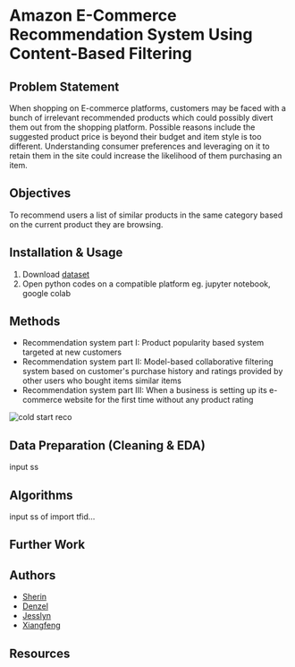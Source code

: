 # Amazon E-Commerce Recommendation System Using Content-Based Filtering

## Problem Statement
When shopping on E-commerce platforms, customers may be faced with a bunch of irrelevant recommended products which could possibly divert them out from the shopping platform. Possible reasons include the suggested product price is beyond their budget and item style is too different. Understanding consumer preferences and leveraging on it to retain them in the site could increase the likelihood of them purchasing an item.

## Objectives
To recommend users a list of similar products in the same category based on the current product they are browsing.

## Installation & Usage
1) Download [dataset](https://github.com/sherincheah/Ecommerce-recommendation-system/blob/main/amazon%20products.csv)
2) Open python codes on a compatible platform eg. jupyter notebook, google colab

## Methods 
- Recommendation system part I: Product popularity based system targeted at new customers<br />
- Recommendation system part II: Model-based collaborative filtering system based on customer's purchase history and ratings provided by other users who bought items similar items<br />
- Recommendation system part III: When a business is setting up its e-commerce website for the first time without any product rating<br />

![cold start reco](https://user-images.githubusercontent.com/58731785/100766577-c2234580-3433-11eb-8d19-0cedd6f14b49.png)


## Data Preparation (Cleaning & EDA)
input ss

## Algorithms 
input ss of import tfid...

## Further Work


## Authors
- [Sherin](https://github.com/sherincheah)
- [Denzel](https://github.com/bub28)
- [Jesslyn](https://github.com/jesslynhillary)
- [Xiangfeng](https://github.com/xiangfengg)

## Resources
